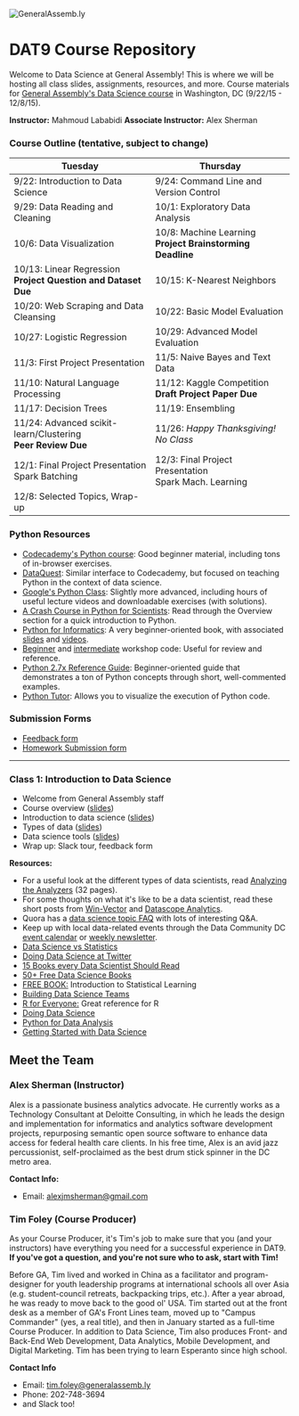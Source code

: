 ![GeneralAssemb.ly](https://github.com/generalassembly/ga-ruby-on-rails-for-devs/raw/master/images/ga.png "GeneralAssemb.ly")

# DAT9 Course Repository
Welcome to Data Science at General Assembly! This is where we will be hosting all class slides, assignments, resources, and more.
Course materials for [General Assembly's Data Science course](https://generalassemb.ly/education/data-science/washington-dc/) in Washington, DC (9/22/15 - 12/8/15).

**Instructor:** Mahmoud Lababidi
**Associate Instructor:** Alex Sherman

### Course Outline (tentative, subject to change)
Tuesday | Thursday
--- | ---
9/22: Introduction to Data Science | 9/24: Command Line and Version Control
9/29: Data Reading and Cleaning | 10/1: Exploratory Data Analysis
10/6: Data Visualization | 10/8: Machine Learning <br/> **Project Brainstorming Deadline**
10/13: Linear Regression <br/>**Project Question and Dataset Due** | 10/15: K-Nearest Neighbors
10/20: Web Scraping and Data Cleansing | 10/22: Basic Model Evaluation
10/27: Logistic Regression | 10/29: Advanced Model Evaluation
11/3: First Project Presentation | 11/5: Naive Bayes and Text Data
11/10: Natural Language Processing | 11/12: Kaggle Competition <br/> **Draft Project Paper Due**
11/17: Decision Trees | 11/19: Ensembling
11/24: Advanced scikit-learn/Clustering <br/> **Peer Review Due** | 11/26: *Happy Thanksgiving! No Class*
12/1: Final Project Presentation <br/>Spark Batching | 12/3: Final Project Presentation <br/> Spark Mach. Learning
12/8: Selected Topics, Wrap-up |


### Python Resources
* [Codecademy's Python course](http://www.codecademy.com/en/tracks/python): Good beginner material, including tons of in-browser exercises.
* [DataQuest](https://dataquest.io/): Similar interface to Codecademy, but focused on teaching Python in the context of data science.
* [Google's Python Class](https://developers.google.com/edu/python/): Slightly more advanced, including hours of useful lecture videos and downloadable exercises (with solutions).
* [A Crash Course in Python for Scientists](http://nbviewer.ipython.org/gist/rpmuller/5920182): Read through the Overview section for a quick introduction to Python.
* [Python for Informatics](http://www.pythonlearn.com/book.php): A very beginner-oriented book, with associated [slides](https://drive.google.com/folderview?id=0B7X1ycQalUnyal9yeUx3VW81VDg&usp=sharing) and [videos](https://www.youtube.com/playlist?list=PLlRFEj9H3Oj4JXIwMwN1_ss1Tk8wZShEJ).
* [Beginner](code/00_python_beginner_workshop.py) and [intermediate](code/00_python_intermediate_workshop.py) workshop code: Useful for review and reference.
* [Python 2.7x Reference Guide](https://github.com/vybstat/python-reference/blob/master/reference.py): Beginner-oriented guide that demonstrates a ton of Python concepts through short, well-commented examples.
* [Python Tutor](http://pythontutor.com/): Allows you to visualize the execution of Python code.


### Submission Forms
* [Feedback form](http://goo.gl/forms/B93qGIaI3f)
* [Homework Submission form](http://goo.gl/forms/253Yb8rdEI)

-----

### Class 1: Introduction to Data Science
* Welcome from General Assembly staff
* Course overview ([slides](slides/01_course_overview.pdf))
* Introduction to data science ([slides](slides/01_intro_to_data_science.pdf))
* Types of data ([slides](slides/01_types_of_data.pdf))
* Data science tools ([slides](slides/DataScienceTools.pdf))
* Wrap up: Slack tour, feedback form

**Resources:**
* For a useful look at the different types of data scientists, read [Analyzing the Analyzers](http://cdn.oreillystatic.com/oreilly/radarreport/0636920029014/Analyzing_the_Analyzers.pdf) (32 pages).
* For some thoughts on what it's like to be a data scientist, read these short posts from [Win-Vector](http://www.win-vector.com/blog/2012/09/on-being-a-data-scientist/) and [Datascope Analytics](http://datascopeanalytics.com/what-we-think/2014/07/31/six-qualities-of-a-great-data-scientist).
* Quora has a [data science topic FAQ](https://www.quora.com/Data-Science) with lots of interesting Q&A.
* Keep up with local data-related events through the Data Community DC [event calendar](http://www.datacommunitydc.org/calendar) or [weekly newsletter](http://www.datacommunitydc.org/newsletter).
* [Data Science vs Statistics](http://bit.ly/1FrZX80)
* [Doing Data Science at Twitter](http://bit.ly/1Fs08QC)
* [15 Books every Data Scientist Should Read](http://bit.ly/1Fs0bvW)
* [50+ Free Data Science Books](http://bit.ly/1Fs0kzr)
* [FREE BOOK:](http://www-bcf.usc.edu/~gareth/ISL/) Introduction to Statistical Learning
* [Building Data Science Teams](http://oreil.ly/1G1s6Oc)
* [R for Everyone:](http://amzn.to/1MHKPpR) Great reference for R
* [Doing Data Science](http://amzn.to/1MHM1Jz)
* [Python for Data Analysis](http://amzn.to/1JomygU)
* [Getting Started with Data Science](http://treycausey.com/getting_started.html)



## Meet the Team

### Alex Sherman (Instructor)
Alex is a passionate business analytics advocate. He currently works as a Technology Consultant at Deloitte Consulting, 
in which he leads the design and implementation for informatics and analytics software development projects, 
repurposing semantic open source software to enhance data access for federal health care clients. 
In his free time, Alex is an avid jazz percussionist, self-proclaimed as the best drum stick spinner in the DC metro area.

**Contact Info:**
* Email: [alexjmsherman@gmail.com](mailto:alexjmsherman@gmail.com)

### Tim Foley (Course Producer)
As your Course Producer, it's Tim's job to make sure that you (and your instructors) have everything you need for a successful experience in DAT9. **If you've got a question, and you're not sure who to ask, start with Tim!**

Before GA, Tim lived and worked in China as a facilitator and program-designer for youth leadership programs at international schools all over Asia (e.g. student-council retreats, backpacking trips, etc.). After a year abroad, he was ready to move back to the good ol' USA. Tim started out at the front desk as a member of GA's Front Lines team, moved up to "Campus Commander" (yes, a real title), and then in January started as a full-time Course Producer. In addition to Data Science, Tim also produces Front- and Back-End Web Development, Data Analytics, Mobile Development, and Digital Marketing. Tim has been trying to learn Esperanto since high school.

**Contact Info**
* Email: [tim.foley@generalassemb.ly](mailto:tim.foley@generalassemb.ly)
* Phone: 202-748-3694
* and Slack too!
